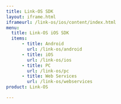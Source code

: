 ```yaml
---
title: Link-OS SDK
layout: iframe.html
iframeurl: /link-os/ios/content/index.html
menu:
  title: Link-OS iOS SDK
  items:
      - title: Android
        url: /link-os/android
      - title: iOS
        url: /link-os/ios
      - title: PC
        url: /link-os/pc
      - title: Web Services
        url: /link-os/webservices
product: Link-OS

---
```











